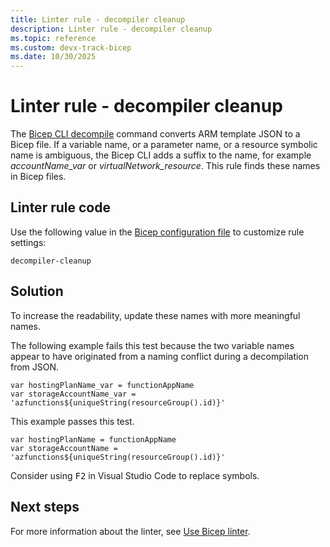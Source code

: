 ```yaml
---
title: Linter rule - decompiler cleanup
description: Linter rule - decompiler cleanup
ms.topic: reference
ms.custom: devx-track-bicep
ms.date: 10/30/2025
---
```


# Linter rule - decompiler cleanup

The [Bicep CLI decompile](./bicep-cli.md#decompile) command converts ARM template JSON to a Bicep file. If a variable name, or a parameter name, or a resource symbolic name is ambiguous, the Bicep CLI adds a suffix to the name, for example *accountName_var* or *virtualNetwork_resource*. This rule finds these names in Bicep files.

## Linter rule code

Use the following value in the [Bicep configuration file](bicep-config-linter.md) to customize rule settings:

`decompiler-cleanup`

## Solution

To increase the readability, update these names with more meaningful names.

The following example fails this test because the two variable names appear to have originated from a naming conflict during a decompilation from JSON.

```bicep
var hostingPlanName_var = functionAppName
var storageAccountName_var = 'azfunctions${uniqueString(resourceGroup().id)}'
```

This example passes this test.

```bicep
var hostingPlanName = functionAppName
var storageAccountName = 'azfunctions${uniqueString(resourceGroup().id)}'
```

Consider using <kbd>F2</kbd> in Visual Studio Code to replace symbols. 

## Next steps

For more information about the linter, see [Use Bicep linter](./linter.md).
